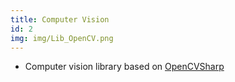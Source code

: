 ```yaml
---
title: Computer Vision
id: 2
img: img/Lib_OpenCV.png
---
```


* Computer vision library based on [OpenCVSharp](https://github.com/shimat/opencvsharp/)
